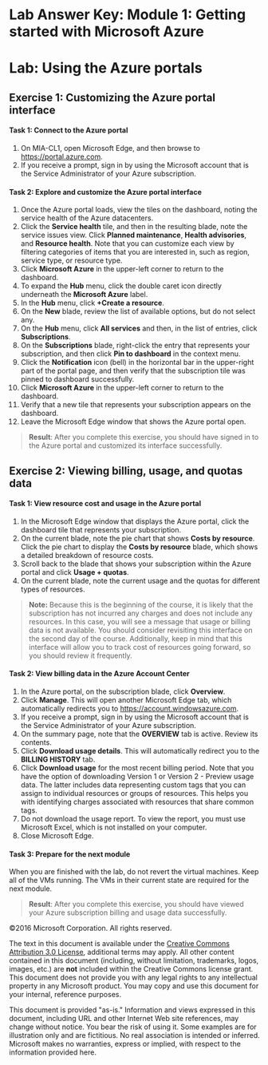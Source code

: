﻿# Lab Answer Key:  Module 1: Getting started with Microsoft Azure
# Lab: Using the Azure portals
  
## Exercise 1: Customizing the Azure portal interface
  
#### Task 1: Connect to the Azure portal
  
1.   On MIA-CL1, open Microsoft Edge, and then browse to https://portal.azure.com. 
2.   If you receive a prompt, sign in by using the Microsoft account that is the Service Administrator of your Azure subscription. 


#### Task 2: Explore and customize the Azure portal interface
  
1.   Once the Azure portal loads, view the tiles on the dashboard, noting the service health of the Azure datacenters.
2.   Click the **Service health** tile, and then in the resulting blade, note the service issues view. Click **Planned maintenance**, **Health advisories**, and **Resource health**. Note that you can customize each view by filtering categories of items that you are interested in, such as region, service type, or resource type.  
3.   Click **Microsoft Azure** in the upper-left corner to return to the dashboard.
4.   To expand the **Hub** menu, click the double caret icon directly underneath the **Microsoft Azure** label.
5.   In the **Hub** menu, click **+Create a resource**.
6.   On the **New** blade, review the list of available options, but do not select any.
7.   On the **Hub** menu, click **All services** and then, in the list of entries, click **Subscriptions**.
8.   On the **Subscriptions** blade, right-click the entry that represents your subscription, and then click **Pin to dashboard** in the context menu.
9.   Click the **Notification** icon (bell) in the horizontal bar in the upper-right part of the portal page, and then verify that the subscription tile was pinned to dashboard successfully.
10.   Click **Microsoft Azure** in the upper-left corner to return to the dashboard.
11.   Verify that a new tile that represents your subscription appears on the dashboard.
12.   Leave the Microsoft Edge window that shows the Azure portal open.

> **Result**: After you complete this exercise, you should have signed in to the Azure portal and customized its interface successfully.


## Exercise 2: Viewing billing, usage, and quotas data
  
#### Task 1: View resource cost and usage in the Azure portal
  
1.   In the Microsoft Edge window that displays the Azure portal, click the dashboard tile that represents your subscription.
2.   On the current blade, note the pie chart that shows **Costs by resource**. Click the pie chart to display the **Costs by resource** blade, which shows a detailed breakdown of resource costs.
3.   Scroll back to the blade that shows your subscription within the Azure portal and click **Usage + quotas**. 
4.   On the current blade, note the current usage and the quotas for different types of resources. 
> **Note:** Because this is the beginning of the course, it is likely that the subscription has not incurred any charges and does not include any resources. In this case, you will see a message that usage or billing data is not available. You should consider revisiting this interface on the second day of the course. Additionally, keep in mind that this interface will allow you to track cost of resources going forward, so you should review it frequently.


#### Task 2: View billing data in the Azure Account Center
  
1.   In the Azure portal, on the subscription blade, click **Overview**.
2.   Click **Manage**. This will open another Microsoft Edge tab, which automatically redirects you to https://account.windowsazure.com.
3.   If you receive a prompt, sign in by using the Microsoft account that is the Service Administrator of your Azure subscription.
4.   On the summary page, note that the **OVERVIEW** tab is active. Review its contents.
5.   Click **Download usage details**. This will automatically redirect you to the **BILLING HISTORY** tab.
6.   Click **Download usage** for the most recent billing period. Note that you have the option of downloading Version 1 or Version 2 - Preview usage data. The latter includes data representing custom tags that you can assign to individual resources or groups of resources. This helps you with identifying charges associated with resources that share common tags.
7.   Do not download the usage report. To view the report, you must use Microsoft Excel, which is not installed on your computer.
8.   Close Microsoft Edge.


#### Task 3: Prepare for the next module
  
When you are finished with the lab, do not revert the virtual machines. Keep all of the VMs running. The VMs in their current state are required for the next module.

> **Result**: After you complete this exercise, you should have viewed your Azure subscription billing and usage data successfully.



©2016 Microsoft Corporation. All rights reserved.

The text in this document is available under the [Creative Commons Attribution 3.0 License](https://creativecommons.org/licenses/by/3.0/legalcode "Creative Commons Attribution 3.0 License"), additional terms may apply.  All other content contained in this document (including, without limitation, trademarks, logos, images, etc.) are **not** included within the Creative Commons license grant.  This document does not provide you with any legal rights to any intellectual property in any Microsoft product. You may copy and use this document for your internal, reference purposes.

This document is provided "as-is." Information and views expressed in this document, including URL and other Internet Web site references, may change without notice. You bear the risk of using it. Some examples are for illustration only and are fictitious. No real association is intended or inferred. Microsoft makes no warranties, express or implied, with respect to the information provided here.

  
